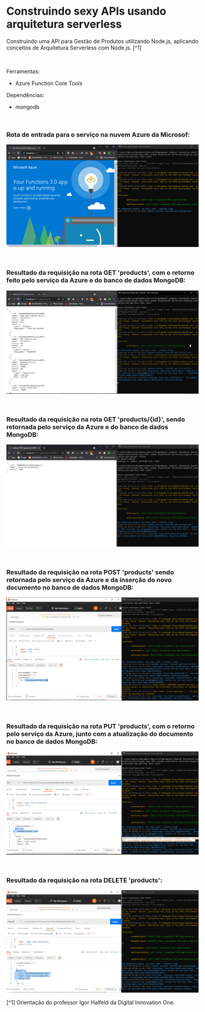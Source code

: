 # Construindo sexy APIs usando arquitetura serverless

Construindo uma API para Gestão de Produtos utilizando Node.js, aplicando conceitos de Arquitetura Serverless com Node.js. [^1]



<br/>

Ferramentas:

- Azure Function Core Tools



Dependências:

- mongodb


<br />

### Rota de entrada para o serviço na nuvem Azure da Microsof:
![rota-de-entrada-azure-cloud](./public/images/rota-de-entrada-azure-cloud.png)



<br />

### Resultado da requisição na rota GET 'products', com o retorno feito pelo serviço da Azure e do banco de dados MongoDB:
![imagem-da-rota-products](./public/images/imagem-da-rota-products.png)



<br />

### Resultado da requisição na rota GET 'products/{id}', sendo retornada pelo serviço da Azure e do banco de dados MongoDB:
![imagem-da-rota-products-id](./public/images/imagem-da-rota-products-id.png)


<br />

### Resultado da requisição na rota POST 'products' sendo retornada pelo serviço da Azure e da inserção do novo documento no banco de dados MongoDB:
![imagem-da-rota-post-products](./public/images/imagem-da-rota-post-products.png)


<br />

### Resultado da requisição na rota PUT 'products', com o retorno pelo serviço da Azure, junto com a atualização do documento no banco de dados MongoDB:
![imagem-da-rota-put-products](./public/images/imagem-da-rota-put-products.png)



<br />

### Resultado da requisição na rota DELETE 'products':
![imagem-da-rota-delete-products](./public/images/imagem-da-rota-delete-products.png)





[^1] Orientação do professor Igor Halfeld da Digital Innovation One.


